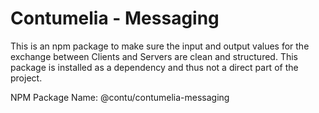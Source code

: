 # Contumelia - Messaging

This is an npm package to make sure the input and output values for the exchange between Clients and Servers are clean and structured.
This package is installed as a dependency and thus not a direct part of the project.

NPM Package Name: @contu/contumelia-messaging
